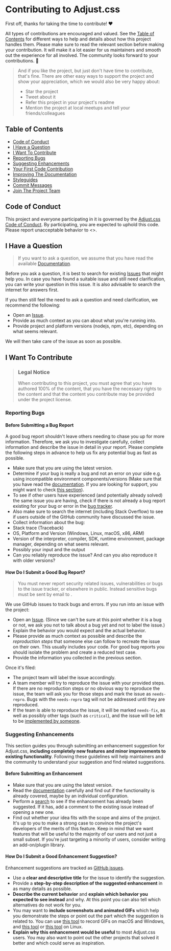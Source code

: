 <!-- omit in toc --> 
# Contributing to Adjust.css 

First off, thanks for taking the time to contribute! ❤️ 

All types of contributions are encouraged and valued. See the [Table of Contents](#table-of-contents) for different ways to help and details about how this project handles them. Please make sure to read the relevant section before making your contribution. It will make it a lot easier for us maintainers and smooth out the experience for all involved. The community looks forward to your contributions. 🎉 

> And if you like the project, but just don't have time to contribute, that's fine. There are other easy ways to support the project and show your appreciation, which we would also be very happy about: 
> - Star the project 
> - Tweet about it 
> - Refer this project in your project's readme 
> - Mention the project at local meetups and tell your friends/colleagues 

<!-- omit in toc --> 
## Table of Contents 

- [Code of Conduct](#code-of-conduct) 
- [I Have a Question](#i-have-a-question) 
- [I Want To Contribute](#i-want-to-contribute) 
- [Reporting Bugs](#reporting-bugs) 
- [Suggesting Enhancements](#suggesting-enhancements) 
- [Your First Code Contribution](#your-first-code-contribution) 
- [Improving The Documentation](#improving-the-documentation) 
- [Styleguides](#styleguides) 
- [Commit Messages](#commit-messages) 
- [Join The Project Team](#join-the-project-team) 


## Code of Conduct 

This project and everyone participating in it is governed by the 
[Adjust.css Code of Conduct](https://github.com/shoaiyb/adjust.css/blob/master/CODE_OF_CONDUCT.md).
By participating, you are expected to uphold this code. Please report unacceptable behavior 
to <>. 


## I Have a Question 

> If you want to ask a question, we assume that you have read the available [Documentation](https://adjust.sysa.ml/).

Before you ask a question, it is best to search for existing [Issues](https://github.com/shoaiyb/adjust.css/issues) that might help you. In case you have found a suitable issue and still need clarification, you can write your question in this issue. It is also advisable to search the internet for answers first. 

If you then still feel the need to ask a question and need clarification, we recommend the following: 

- Open an [Issue](https://github.com/shoaiyb/adjust.css/issues/new).
- Provide as much context as you can about what you're running into. 
- Provide project and platform versions (nodejs, npm, etc), depending on what seems relevant. 

We will then take care of the issue as soon as possible. 

<!-- 
You might want to create a separate issue tag for questions and include it in this description. People should then tag their issues accordingly. 

Depending on how large the project is, you may want to outsource the questioning, e.g. to Stack Overflow or Gitter. You may add additional contact and information possibilities: 
- IRC 
- Slack 
- Gitter 
- Stack Overflow tag 
- Blog 
- FAQ 
- Roadmap 
- E-Mail List 
- Forum 
--> 

## I Want To Contribute 

> ### Legal Notice <!-- omit in toc --> 
> When contributing to this project, you must agree that you have authored 100% of the content, that you have the necessary rights to the content and that the content you contribute may be provided under the project license. 

### Reporting Bugs 

<!-- omit in toc --> 
#### Before Submitting a Bug Report 

A good bug report shouldn't leave others needing to chase you up for more information. Therefore, we ask you to investigate carefully, collect information and describe the issue in detail in your report. Please complete the following steps in advance to help us fix any potential bug as fast as possible. 

- Make sure that you are using the latest version. 
- Determine if your bug is really a bug and not an error on your side e.g. using incompatible environment components/versions (Make sure that you have read the [documentation](https://adjust.sysa.ml/). If you are looking for support, you might want to check [this section](#i-have-a-question)). 
- To see if other users have experienced (and potentially already solved) the same issue you are having, check if there is not already a bug report existing for your bug or error in the [bug tracker](https://github.com/shoaiyb/adjust.css/issues?q=label%3Abug). 
- Also make sure to search the internet (including Stack Overflow) to see if users outside of the GitHub community have discussed the issue. 
- Collect information about the bug: 
- Stack trace (Traceback) 
- OS, Platform and Version (Windows, Linux, macOS, x86, ARM) 
- Version of the interpreter, compiler, SDK, runtime environment, package manager, depending on what seems relevant. 
- Possibly your input and the output 
- Can you reliably reproduce the issue? And can you also reproduce it with older versions? 

<!-- omit in toc --> 
#### How Do I Submit a Good Bug Report? 

> You must never report security related issues, vulnerabilities or bugs to the issue tracker, or elsewhere in public. Instead sensitive bugs must be sent by email to . 
<!-- You may add a PGP key to allow the messages to be sent encrypted as well. --> 

We use GitHub issues to track bugs and errors. If you run into an issue with the project: 

- Open an [Issue](https://github.com/shoaiyb/adjust.css/issues/new). (Since we can't be sure at this point whether it is a bug or not, we ask you not to talk about a bug yet and not to label the issue.) 
- Explain the behavior you would expect and the actual behavior. 
- Please provide as much context as possible and describe the *reproduction steps* that someone else can follow to recreate the issue on their own. This usually includes your code. For good bug reports you should isolate the problem and create a reduced test case. 
- Provide the information you collected in the previous section. 

Once it's filed: 

- The project team will label the issue accordingly. 
- A team member will try to reproduce the issue with your provided steps. If there are no reproduction steps or no obvious way to reproduce the issue, the team will ask you for those steps and mark the issue as `needs-repro`. Bugs with the `needs-repro` tag will not be addressed until they are reproduced. 
- If the team is able to reproduce the issue, it will be marked `needs-fix`, as well as possibly other tags (such as `critical`), and the issue will be left to be [implemented by someone](#your-first-code-contribution). 

<!-- You might want to create an issue template for bugs and errors that can be used as a guide and that defines the structure of the information to be included. If you do so, reference it here in the description. --> 


### Suggesting Enhancements 

This section guides you through submitting an enhancement suggestion for Adjust.css, **including completely new features and minor improvements to existing functionality**. Following these guidelines will help maintainers and the community to understand your suggestion and find related suggestions. 

<!-- omit in toc --> 
#### Before Submitting an Enhancement

- Make sure that you are using the latest version. 
- Read the [documentation](https://adjust.sysa.ml/) carefully and find out if the functionality is already covered, maybe by an individual configuration. 
- Perform a [search](https://github.com/shoaiyb/adjust.css/issues) to see if the enhancement has already been suggested. If it has, add a comment to the existing issue instead of opening a new one. 
- Find out whether your idea fits with the scope and aims of the project. It's up to you to make a strong case to convince the project's developers of the merits of this feature. Keep in mind that we want features that will be useful to the majority of our users and not just a small subset. If you're just targeting a minority of users, consider writing an add-on/plugin library. 

<!-- omit in toc --> 
#### How Do I Submit a Good Enhancement Suggestion? 

Enhancement suggestions are tracked as [GitHub issues](https://github.com/shoaiyb/adjust.css/issues).

- Use a **clear and descriptive title** for the issue to identify the suggestion. 
- Provide a **step-by-step description of the suggested enhancement** in as many details as possible. 
- **Describe the current behavior** and **explain which behavior you expected to see instead** and why. At this point you can also tell which alternatives do not work for you. 
- You may want to **include screenshots and animated GIFs** which help you demonstrate the steps or point out the part which the suggestion is related to. You can use [this tool](https://www.cockos.com/licecap/) to record GIFs on macOS and Windows, and [this tool](https://github.com/colinkeenan/silentcast) or [this tool](https://github.com/GNOME/byzanz) on Linux. <!-- this should only be included if the project has a GUI --> 
- **Explain why this enhancement would be useful** to most Adjust.css users. You may also want to point out the other projects that solved it better and which could serve as inspiration. 

<!--
## Attribution 
This guide is based on the **contributing-gen**. [Make your own](https://github.com/bttger/contributing-gen)!
-->
